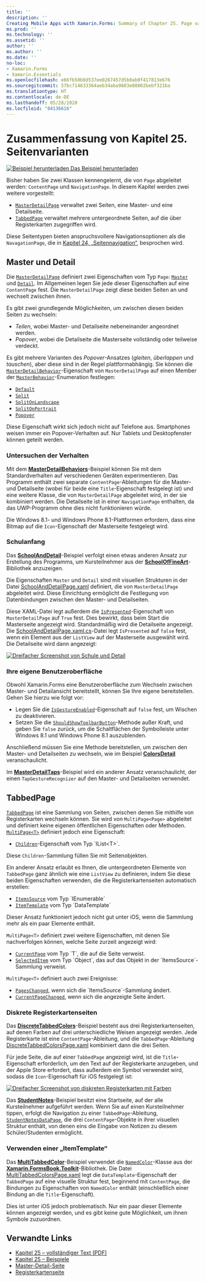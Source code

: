 ```yaml
---
title: ''
description: ''
Creating Mobile Apps with Xamarin.Forms: Summary of Chapter 25. Page varieties''
ms.prod: ''
ms.technology: ''
ms.assetid: ''
author: ''
ms.author: ''
ms.date: ''
no-loc:
- Xamarin.Forms
- Xamarin.Essentials
ms.openlocfilehash: e66fb50b8d537ee0267457d5b0ab0f417813e676
ms.sourcegitcommit: 57bc714633364aeb34aba9803e88802bebf321ba
ms.translationtype: HT
ms.contentlocale: de-DE
ms.lasthandoff: 05/28/2020
ms.locfileid: "84136616"
---
```

# <a name="summary-of-chapter-25-page-varieties"></a>Zusammenfassung von Kapitel 25. Seitenvarianten

[![Beispiel herunterladen](~/media/shared/download.png) Das Beispiel herunterladen](https://github.com/xamarin/xamarin-forms-book-samples/tree/master/Chapter25)

Bisher haben Sie zwei Klassen kennengelernt, die von `Page` abgeleitet werden: `ContentPage` und `NavigationPage`. In diesem Kapitel werden zwei weitere vorgestellt:

- [`MasterDetailPage`](xref:Xamarin.Forms.MasterDetailPage) verwaltet zwei Seiten, eine Master- und eine Detailseite.
- [`TabbedPage`](xref:Xamarin.Forms.TabbedPage) verwaltet mehrere untergeordnete Seiten, auf die über Registerkarten zugegriffen wird.

Diese Seitentypen bieten anspruchsvollere Navigationsoptionen als die `NavagationPage`, die in [Kapitel 24, „Seitennavigation“](~/xamarin-forms/creating-mobile-apps-xamarin-forms/summaries/chapter24.md), besprochen wird.

## <a name="master-and-detail"></a>Master und Detail

Die [`MasterDetailPage`](xref:Xamarin.Forms.MasterDetailPage) definiert zwei Eigenschaften vom Typ `Page`: [`Master`](xref:Xamarin.Forms.MasterDetailPage.Master) und [`Detail`](xref:Xamarin.Forms.MasterDetailPage.Detail). Im Allgemeinen legen Sie jede dieser Eigenschaften auf eine `ContentPage` fest. Die `MasterDetailPage` zeigt diese beiden Seiten an und wechselt zwischen ihnen.

Es gibt zwei grundlegende Möglichkeiten, um zwischen diesen beiden Seiten zu wechseln:

- *Teilen*, wobei Master- und Detailseite nebeneinander angeordnet werden.
- *Popover*, wobei die Detailseite die Masterseite vollständig oder teilweise verdeckt.

Es gibt mehrere Varianten des *Popover*-Ansatzes (*gleiten*, *überlappen* und *tauschen*), aber diese sind in der Regel plattformabhängig. Sie können die [`MasterDetailBehavior`](xref:Xamarin.Forms.MasterDetailPage.MasterBehavior)-Eigenschaft von `MasterDetailPage` auf einen Member der [`MasterBehavior`](xref:Xamarin.Forms.MasterBehavior)-Enumeration festlegen:

- [`Default`](xref:Xamarin.Forms.MasterBehavior.Default)
- [`Split`](xref:Xamarin.Forms.MasterBehavior.Split)
- [`SplitOnLandscape`](xref:Xamarin.Forms.MasterBehavior.SplitOnLandscape)
- [`SplitOnPortrait`](xref:Xamarin.Forms.MasterBehavior.SplitOnPortrait)
- [`Popover`](xref:Xamarin.Forms.MasterBehavior.Popover)

Diese Eigenschaft wirkt sich jedoch nicht auf Telefone aus. Smartphones weisen immer ein Popover-Verhalten auf. Nur Tablets und Desktopfenster können geteilt werden.

### <a name="exploring-the-behaviors"></a>Untersuchen der Verhalten

Mit dem [**MasterDetailBehaviors**](https://github.com/xamarin/xamarin-forms-book-samples/tree/master/Chapter25/MasterDetailBehaviors)-Beispiel können Sie mit dem Standardverhalten auf verschiedenen Geräten experimentieren. Das Programm enthält zwei separate `ContentPage`-Ableitungen für die Master- und Detailseite (wobei für beide eine `Title`-Eigenschaft festgelegt ist) und eine weitere Klasse, die von `MasterDetailPage` abgeleitet wird, in der sie kombiniert werden. Die Detailseite ist in einer `NavigationPage` enthalten, da das UWP-Programm ohne dies nicht funktionieren würde.

Die Windows 8.1- und Windows Phone 8.1-Plattformen erfordern, dass eine Bitmap auf die `Icon`-Eigenschaft der Masterseite festgelegt wird.

### <a name="back-to-school"></a>Schulanfang

Das [**SchoolAndDetail**](https://github.com/xamarin/xamarin-forms-book-samples/tree/master/Chapter25/SchoolAndDetail)-Beispiel verfolgt einen etwas anderen Ansatz zur Erstellung des Programms, um Kursteilnehmer aus der [**SchoolOfFineArt**](https://github.com/xamarin/xamarin-forms-book-samples/tree/master/Libraries/SchoolOfFineArt)-Bibliothek anzuzeigen.

Die Eigenschaften `Master` und `Detail` sind mit visuellen Strukturen in der Datei [SchoolAndDetailPage.xaml](https://github.com/xamarin/xamarin-forms-book-samples/blob/master/Chapter25/SchoolAndDetail/SchoolAndDetail/SchoolAndDetail/SchoolAndDetailPage.xaml) definiert, die von `MasterDetailPage` abgeleitet wird. Diese Einrichtung ermöglicht die Festlegung von Datenbindungen zwischen den Master- und Detailseiten.

Diese XAML-Datei legt außerdem die [`IsPresented`](xref:Xamarin.Forms.MasterDetailPage.IsPresented)-Eigenschaft von `MasterDetailPage` auf `True` fest. Dies bewirkt, dass beim Start die Masterseite angezeigt wird. Standardmäßig wird die Detailseite angezeigt. Die [SchoolAndDetailPage.xaml.cs](https://github.com/xamarin/xamarin-forms-book-samples/blob/master/Chapter25/SchoolAndDetail/SchoolAndDetail/SchoolAndDetail/SchoolAndDetailPage.xaml.cs)-Datei legt `IsPresented` auf `false` fest, wenn ein Element aus der `ListView` auf der Masterseite ausgewählt wird. Die Detailseite wird dann angezeigt:

[![Dreifacher Screenshot von Schule und Detail](images/ch25fg09-small.png "Detailseite von einer MasterDetailPage")](images/ch25fg09-large.png#lightbox "Detailseite von einer MasterDetailPage")

### <a name="your-own-user-interface"></a>Ihre eigene Benutzeroberfläche

Obwohl Xamarin.Forms eine Benutzeroberfläche zum Wechseln zwischen Master- und Detailansicht bereitstellt, können Sie Ihre eigene bereitstellen. Gehen Sie hierzu wie folgt vor:

- Legen Sie die [`IsGestureEnabled`](xref:Xamarin.Forms.MasterDetailPage.IsGestureEnabled)-Eigenschaft auf `false` fest, um Wischen zu deaktivieren.
- Setzen Sie die [`ShouldShowToolbarButton`](xref:Xamarin.Forms.MasterDetailPage.ShouldShowToolbarButton)-Methode außer Kraft, und geben Sie `false` zurück, um die Schaltflächen der Symbolleiste unter Windows 8.1 und Windows Phone 8.1 auszublenden.

Anschließend müssen Sie eine Methode bereitstellen, um zwischen den Master- und Detailseiten zu wechseln, wie im Beispiel [**ColorsDetail**](https://github.com/xamarin/xamarin-forms-book-samples/tree/master/Chapter25/ColorsDetails) veranschaulicht.

Im [**MasterDetailTaps**](https://github.com/xamarin/xamarin-forms-book-samples/tree/master/Chapter25/MasterDetailTaps)-Beispiel wird ein anderer Ansatz veranschaulicht, der einen `TapGestureRecognizer` auf den Master- und Detailseiten verwendet.

## <a name="tabbedpage"></a>TabbedPage

[`TabbedPage`](xref:Xamarin.Forms.TabbedPage) ist eine Sammlung von Seiten, zwischen denen Sie mithilfe von Registerkarten wechseln können. Sie wird von `MultiPage<Page>` abgeleitet und definiert keine eigenen öffentlichen Eigenschaften oder Methoden. [`MultiPage<T>`](xref:Xamarin.Forms.MultiPage`1) definiert jedoch eine Eigenschaft:

- [`Children`](xref:Xamarin.Forms.MultiPage`1.Children)-Eigenschaft vom Typ `IList<T>`.

Diese `Children`-Sammlung füllen Sie mit Seitenobjekten.

Ein anderer Ansatz erlaubt es Ihnen, die untergeordneten Elemente von `TabbedPage` ganz ähnlich wie eine `ListView` zu definieren, indem Sie diese beiden Eigenschaften verwenden, die die Registerkartenseiten automatisch erstellen:

- [`ItemsSource`](xref:Xamarin.Forms.MultiPage`1.ItemsSource) vom Typ `IEnumerable`
- [`ItemTemplate`](xref:Xamarin.Forms.MultiPage`1.ItemTemplate) vom Typ `DataTemplate`

Dieser Ansatz funktioniert jedoch nicht gut unter iOS, wenn die Sammlung mehr als ein paar Elemente enthält.

`MultiPage<T>` definiert zwei weitere Eigenschaften, mit denen Sie nachverfolgen können, welche Seite zurzeit angezeigt wird:

- [`CurrentPage`](xref:Xamarin.Forms.MultiPage`1.CurrentPage) vom Typ `T`, die auf die Seite verweist.
- [`SelectedItem`](xref:Xamarin.Forms.MultiPage`1.SelectedItem) vom Typ `Object`, das auf das Objekt in der `ItemsSource`-Sammlung verweist.

`MultiPage<T>` definiert auch zwei Ereignisse:

- [`PagesChanged`](xref:Xamarin.Forms.MultiPage`1.PagesChanged), wenn sich die `ItemsSource`-Sammlung ändert.
- [`CurrentPageChanged`](xref:Xamarin.Forms.MultiPage`1.CurrentPageChanged), wenn sich die angezeigte Seite ändert.

### <a name="discrete-tab-pages"></a>Diskrete Registerkartenseiten

Das [**DiscreteTabbedColors**](https://github.com/xamarin/xamarin-forms-book-samples/tree/master/Chapter25/DiscreteTabbedColors)-Beispiel besteht aus drei Registerkartenseiten, auf denen Farben auf drei unterschiedliche Weisen angezeigt werden. Jede Registerkarte ist eine `ContentPage`-Ableitung, und die `TabbedPage`-Ableitung [DiscreteTabbedColorsPage.xaml](https://github.com/xamarin/xamarin-forms-book-samples/blob/master/Chapter25/DiscreteTabbedColors/DiscreteTabbedColors/DiscreteTabbedColors/DiscreteTabbedColorsPage.xaml) kombiniert dann die drei Seiten.

Für jede Seite, die auf einer `TabbedPage` angezeigt wird, ist die `Title`-Eigenschaft erforderlich, um den Text auf der Registerkarte anzugeben, und der Apple Store erfordert, dass außerdem ein Symbol verwendet wird, sodass die `Icon`-Eigenschaft für iOS festgelegt ist:

[![Dreifacher Screenshot von diskreten Registerkarten mit Farben](images/ch25fg13-small.png "TabbedPage")](images/ch25fg13-large.png#lightbox "TabbedPage")

Das [**StudentNotes**](https://github.com/xamarin/xamarin-forms-book-samples/tree/master/Chapter25/StudentNotes)-Beispiel besitzt eine Startseite, auf der alle Kursteilnehmer aufgeführt werden. Wenn Sie auf einen Kursteilnehmer tippen, erfolgt die Navigation zu einer `TabbedPage`-Ableitung, [`StudentNotesDataPage`](https://github.com/xamarin/xamarin-forms-book-samples/blob/master/Chapter25/StudentNotes/StudentNotes/StudentNotes/StudentNotesDataPage.xaml), die drei `ContentPage`-Objekte in ihrer visuellen Struktur enthält, von denen eins die Eingabe von Notizen zu diesem Schüler/Studenten ermöglicht.

### <a name="using-an-itemtemplate"></a>Verwenden einer „ItemTemplate“

Das [**MultiTabbedColor**](https://github.com/xamarin/xamarin-forms-book-samples/tree/master/Chapter25/MultiTabbedColors)-Beispiel verwendet die [`NamedColor`](https://github.com/xamarin/xamarin-forms-book-samples/blob/master/Libraries/Xamarin.FormsBook.Toolkit/Xamarin.FormsBook.Toolkit/NamedColor.cs)-Klasse aus der [**Xamarin.FormsBook.Toolkit**](https://github.com/xamarin/xamarin-forms-book-samples/tree/master/Libraries/Xamarin.FormsBook.Toolkit)-Bibliothek. Die Datei [MultiTabbedColorsPage.xaml](https://github.com/xamarin/xamarin-forms-book-samples/blob/master/Chapter25/MultiTabbedColors/MultiTabbedColors/MultiTabbedColors/MultiTabbedColorsPage.xaml) legt die `DataTemplate`-Eigenschaft der `TabbedPage` auf eine visuelle Struktur fest, beginnend mit `ContentPage`, die Bindungen zu Eigenschaften von `NamedColor` enthält (einschließlich einer Bindung an die `Title`-Eigenschaft).

Dies ist unter iOS jedoch problematisch. Nur ein paar dieser Elemente können angezeigt werden, und es gibt keine gute Möglichkeit, um ihnen Symbole zuzuordnen.

## <a name="related-links"></a>Verwandte Links

- [Kapitel 25 – vollständiger Text (PDF)](https://download.xamarin.com/developer/xamarin-forms-book/XamarinFormsBook-Ch25-Apr2016.pdf)
- [Kapitel 25 – Beispiele](https://github.com/xamarin/xamarin-forms-book-samples/tree/master/Chapter25)
- [Master-Detail-Seite](~/xamarin-forms/app-fundamentals/navigation/master-detail-page.md)
- [Registerkartenseite](~/xamarin-forms/app-fundamentals/navigation/tabbed-page.md)
